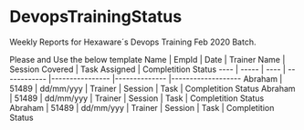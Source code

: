 # DevopsTrainingStatus
Weekly Reports for Hexaware´s Devops Training Feb 2020 Batch.

Please and Use the below template
Name | EmpId | Date | Trainer Name | Session Covered | Task Assigned | Completition Status 
---- | ----- | ---- | ------------ |---------------- |-------------- |------------------- 
Abraham | 51489 | dd/mm/yyy | Trainer | Session | Task | Completition Status 
Abraham | 51489 | dd/mm/yyy | Trainer | Session | Task | Completition Status 
Abraham | 51489 | dd/mm/yyy | Trainer | Session | Task | Completition Status 
